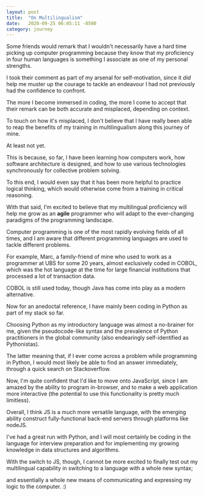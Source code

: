 ```yaml
---
layout: post
title:  "On Multilingualism"
date:   2020-09-25 06:05:11 -0500
category: journey
---
```


Some friends would remark that I wouldn't necessarily have a hard time picking up computer programming because they know that my proficiency in four human languages is something I associate as one of my personal strengths. 

I took their comment as part of my arsenal for self-motivation, since it *did* help me muster up the courage to tackle an endeavour I had not previously had the confidence to confront.

The more I become immersed in coding, the more I come to accept that their remark can be both accurate and misplaced, depending on context. 

To touch on how it's misplaced, I don't believe that I have really been able to reap the benefits of my training in multilingualism along this journey of mine. 

At least not yet. 

This is because, so far, I have been learning how computers work, how software architecture is designed, and how to use various technologies synchronously for collective problem solving. 

To this end, I would even say that it has been more helpful to practice logical thinking, which would otherwise come from a training in critical reasoning.

With that said, I'm excited to believe that my multilingual proficiency will help me grow as an **agile** programmer who will adapt to the ever-changing paradigms of the programming landscape.

Computer programming is one of the most rapidly evolving fields of all times, and I am aware that different programming languages are used to tackle different problems. 

For example, Marc, a family-friend of mine who used to work as a programmer at UBS for some 20 years, almost exclusively coded in COBOL, which was the hot language at the time for large financial institutions that processed a lot of transaction data. 

COBOL is still used today, though Java has come into play as a modern alternative. 

Now for an anedoctal reference, I have mainly been coding in Python as part of my stack so far. 

Choosing Python as my introductory language was almost a no-brainer for me, given the pseudocode-like syntax and the prevalence of Python practitioners in the global community (also endearingly self-identified as Pythonistas). 

The latter meaning that, if I ever come across a problem while programming in Python, I would most likely be able to find an answer immediately, through a quick search on Stackoverflow.

Now, I'm quite confident that I'd like to move onto JavaScript, since I am amazed by the ability to program in-browser, and to make a web application more interactive (the potential to use this functionality is pretty much limitless). 

Overall, I think JS is a much more versatile language, with the emerging ability construct fully-functional back-end servers through platforms like nodeJS. 

I've had a great run with Python, and I will most certainly be coding in the language for interview preparation and for implementing my growing knowledge in data structures and algorithms.

With the switch to JS, though, I cannot be more excited to finally test out my multilingual capability in switching to a language with a whole new syntax;

and essentially a whole new means of communicating and expressing my logic to the computer. :)
